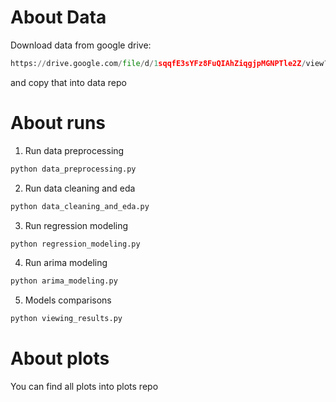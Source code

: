 # About Data  
Download data from google drive: 
```python
https://drive.google.com/file/d/1sqqfE3sYFz8FuQIAhZiqgjpMGNPTle2Z/view?usp=sharing
```
and copy that into data repo  


# About runs  
1. Run data preprocessing
```python
python data_preprocessing.py
```

2. Run data cleaning and eda
```python
python data_cleaning_and_eda.py
```

3. Run regression modeling
```python
python regression_modeling.py
```

4. Run arima modeling
```python
python arima_modeling.py
```

5. Models comparisons
```python
python viewing_results.py
```


# About plots  
You can find all plots into plots repo

